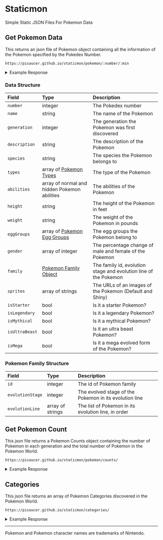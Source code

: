 # Staticmon
Simple Static JSON Files For Pokemon Data

## Get Pokemon Data

This returns an json file of Pokemon object containing all the information of the Pokemon specified by the Pokedex Number.

```
https://pisaucer.github.io/staticmon/pokemon/:number/:min
```

<details>
<summary>Example Response</summary>
<p>
  
<pre class="highlight">
  <code>
https://pisaucer.github.io/staticmon/pokemon/150
  </code>
</pre>

<pre class="highlight">
  <code>
{
  "number": "150",
  "name": "Mewtwo",
  "generation": 1,
  "description": "Said to rest quietly in an undiscovered cave, this POKéMON was created solely for battling.",
  "species": "Genetic",
  "types": [
    "Psychic"
  ],
  "abilities": {
    "normal": [
      "Pressure"
    ],
    "hidden": [
      "Unnerve"
    ]
  },
  "height": "6'07\"",
  "weight": "269 lbs.",
  "eggGroups": [
    "Undiscovered"
  ],
  "gender": [],
  "family": {
    "id": 77,
    "evolutionStage": 1,
    "evolutionLine": [
      "Mewtwo"
    ]
  },
  "sprites": {
    "default": "https://pisaucer.github.io/staticmon/images/150.png",
    "shiny": "https://pisaucer.github.io/staticmon/images/shiny/150.png"
  },
  "isStarter": false,
  "isLegendary": true,
  "isMythical": false,
  "isUltraBeast": false,
  "isMega": false
}
  </code>
</pre>
  
</p>
</details>

### Data Structure

|Field|Type|Description|
|:-|:-|:-|
|`number`|integer|The Pokedex number|
|`name`|string|The name of the Pokemon|
|`generation`|integer|The generation the Pokemon was first discovered|
|`description`|string|The description of the Pokemon|
|`species`|string|The species the Pokemon belongs to|
|`types`|array of [Pokemon Types](https://pisaucer.github.io/staticmon/types/)|The type of the Pokemon|
|`abilities`|array of normal and hidden Pokemon abilities|The abilities of the Pokemon|
|`height`|string|The height of the Pokemon in feet|
|`weight`|string|The weight of the Pokemon in pounds|
|`eggGroups`|array of [Pokemon Egg Groups](https://pisaucer.github.io/staticmon/eggGroups/)|The egg groups the Pokemon belong to|
|`gender`|array of integer|The percentage change of male and female of the Pokemon|
|`family`|[Pokemon Family Object](#pokemon-family-structure)|The family id, evolution stage and evolution line of the Pokemon|
|`sprites`|array of strings|The URLs of an images of the Pokemon (Default and Shiny)|
|`isStarter`|bool|Is it a starter Pokemon?|
|`isLegendary`|bool|Is it a legendary Pokemon?|
|`isMythical`|bool|Is it a mythical Pokemon?|
|`isUltraBeast`|bool|Is it an ultra beast Pokemon?|
|`isMega`|bool|Is it a mega evolved form of the Pokemon?|

### Pokemon Family Structure

|Field|Type|Description|
|:-|:-|:-|
|`id`|integer|The id of Pokemon family|
|`evolutionStage`|integer|The evolved stage of the Pokemon in its evolution line|
|`evolutionLine`|array of strings|The list of Pokemon in its evolution line, in order|

## Get Pokemon Count

This json file returns a Pokemon Counts object containing the number of Pokemon in each generation and the total number of Pokemon in the Pokemon World.

```
https://pisaucer.github.io/staticmon/pokemon/counts/
```

<details>
<summary>Example Response</summary>
<p>

<pre class="highlight">
  <code>
{
  "gen1": 151,
  "gen2": 100,
  "gen3": 135,
  "gen4": 107,
  "gen5": 156,
  "gen6": 72,
  "gen7": 86,
  "total": 807
}
  </code>
</pre>
  
</p>
</details>

## Categories

This json file returns an array of Pokemon Categories discovered in the Pokémon World.

```
https://pisaucer.github.io/staticmon/categories/
```

<details>
<summary>Example Response</summary>
<p>

<pre class="highlight">
  <code>
[
    "starter",
    "legendary",
    "mythical",
    "ultraBeast",
    "mega"
]
  </code>
</pre>
  
</p>
</details>

---
Pokemon and Pokemon character names are trademarks of Nintendo.
